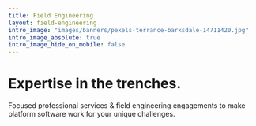 ```yaml
---
title: Field Engineering
layout: field-engineering
intro_image: "images/banners/pexels-terrance-barksdale-14711420.jpg"
intro_image_absolute: true
intro_image_hide_on_mobile: false
---
```


# Expertise in the trenches.

Focused professional services & field engineering engagements to make platform software work for your unique challenges.
